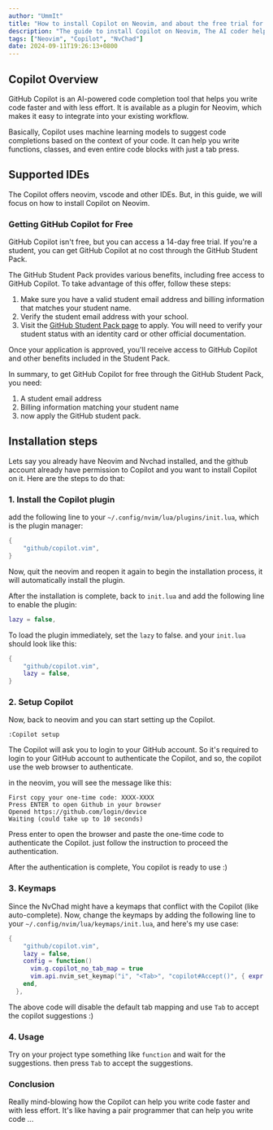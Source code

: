 ```yaml
---
author: "UmmIt"
title: "How to install Copilot on Neovim, and about the free trial for students"
description: "The guide to install Copilot on Neovim, The AI coder helper made by GitHub."
tags: ["Neovim", "Copilot", "NvChad"]
date: 2024-09-11T19:26:13+0800
---
```


## Copilot Overview

GitHub Copilot is an AI-powered code completion tool that helps you write code faster and with less effort. It is available as a plugin for Neovim, which makes it easy to integrate into your existing workflow.

Basically, Copilot uses machine learning models to suggest code completions based on the context of your code. It can help you write functions, classes, and even entire code blocks with just a tab press.

## Supported IDEs

The Copilot offers neovim, vscode and other IDEs. But, in this guide, we will focus on how to install Copilot on Neovim.

### Getting GitHub Copilot for Free

GitHub Copilot isn't free, but you can access a 14-day free trial. If you're a student, you can get GitHub Copilot at no cost through the GitHub Student Pack.

The GitHub Student Pack provides various benefits, including free access to GitHub Copilot. To take advantage of this offer, follow these steps:

1. Make sure you have a valid student email address and billing information that matches your student name.
2. Verify the student email address with your school.
3. Visit the [GitHub Student Pack page](https://education.github.com/pack) to apply. You will need to verify your student status with an identity card or other official documentation.

Once your application is approved, you'll receive access to GitHub Copilot and other benefits included in the Student Pack.

In summary, to get GitHub Copilot for free through the GitHub Student Pack, you need:

1. A student email address
2. Billing information matching your student name
3. now apply the GitHub student pack.

## Installation steps

Lets say you already have Neovim and Nvchad installed, and the github account already have permission to Copilot and you want to install Copilot on it. Here are the steps to do that:

### 1. Install the Copilot plugin

add the following line to your `~/.config/nvim/lua/plugins/init.lua`, which is the plugin manager:

```lua
{
    "github/copilot.vim",
}
```

Now, quit the neovim and reopen it again to begin the installation process, it will automatically install the plugin.

After the installation is complete, back to `init.lua` and add the following line to enable the plugin:

```lua
lazy = false,
```

To load the plugin immediately, set the `lazy` to false. and your `init.lua` should look like this:

```lua
{
    "github/copilot.vim",
    lazy = false,
}
```

### 2. Setup Copilot

Now, back to neovim and you can start setting up the Copilot.

```shell
:Copilot setup
```

The Copilot will ask you to login to your GitHub account. So it's required to login to your GitHub account to authenticate the Copilot, and so, the copilot use the web browser to authenticate.

in the neovim, you will see the message like this:

```
First copy your one-time code: XXXX-XXXX
Press ENTER to open Github in your browser
Opened https://github.com/login/device
Waiting (could take up to 10 seconds)
```

Press enter to open the browser and paste the one-time code to authenticate the Copilot. just follow the instruction to proceed the authentication.

After the authentication is complete, You copilot is ready to use :)

### 3. Keymaps

Since the NvChad might have a keymaps that conflict with the Copilot (like auto-complete). Now, change the keymaps by adding the following line to your `~/.config/nvim/lua/keymaps/init.lua`, and here's my use case:

```lua
{
    "github/copilot.vim",
    lazy = false,
    config = function()
      vim.g.copilot_no_tab_map = true
      vim.api.nvim_set_keymap("i", "<Tab>", "copilot#Accept()", { expr = true, silent = true })
    end,
  },
```

The above code will disable the default tab mapping and use `Tab` to accept the copilot suggestions :)

### 4. Usage

Try on your project type something like `function` and wait for the suggestions. then press `Tab` to accept the suggestions.

### Conclusion

Really mind-blowing how the Copilot can help you write code faster and with less effort. It's like having a pair programmer that can help you write code ...
